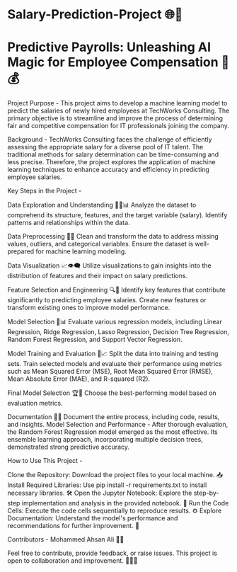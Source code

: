 # Salary-Prediction-Project 🌐💸

# Predictive Payrolls: Unleashing AI Magic for Employee Compensation 🚀💰

Project Purpose -
This project aims to develop a machine learning model to predict the salaries of newly hired employees at TechWorks Consulting. The primary objective is to streamline and improve the process of determining fair and competitive compensation for IT professionals joining the company.

Background -
TechWorks Consulting faces the challenge of efficiently assessing the appropriate salary for a diverse pool of IT talent. The traditional methods for salary determination can be time-consuming and less precise. Therefore, the project explores the application of machine learning techniques to enhance accuracy and efficiency in predicting employee salaries.

Key Steps in the Project -

Data Exploration and Understanding 🕵️‍♂️📊
Analyze the dataset to comprehend its structure, features, and the target variable (salary).
Identify patterns and relationships within the data.

Data Preprocessing 🧹🔄
Clean and transform the data to address missing values, outliers, and categorical variables.
Ensure the dataset is well-prepared for machine learning modeling.

Data Visualization 📈👁️‍🗨️
Utilize visualizations to gain insights into the distribution of features and their impact on salary predictions.

Feature Selection and Engineering 🔍🔧
Identify key features that contribute significantly to predicting employee salaries. Create new features or transform existing ones to improve model performance.

Model Selection 🤖📊
Evaluate various regression models, including Linear Regression, Ridge Regression, Lasso Regression, Decision Tree Regression, Random Forest Regression, and Support Vector Regression.

Model Training and Evaluation 🚂📈
Split the data into training and testing sets.
Train selected models and evaluate their performance using metrics such as Mean Squared Error (MSE), Root Mean Squared Error (RMSE), Mean Absolute Error (MAE), and R-squared (R2).

Final Model Selection 🏆🤖
Choose the best-performing model based on evaluation metrics.

Documentation 📝📘
Document the entire process, including code, results, and insights.
Model Selection and Performance -
After thorough evaluation, the Random Forest Regression model emerged as the most effective. Its ensemble learning approach, incorporating multiple decision trees, demonstrated strong predictive accuracy.

How to Use This Project -

Clone the Repository: Download the project files to your local machine. 📥
Install Required Libraries: Use pip install -r requirements.txt to install necessary libraries. 🛠️
Open the Jupyter Notebook: Explore the step-by-step implementation and analysis in the provided notebook. 📓
Run the Code Cells: Execute the code cells sequentially to reproduce results. ⚙️
Explore Documentation: Understand the model's performance and recommendations for further improvement. 📖

Contributors -
Mohammed Ahsan Ali 👨‍💻

Feel free to contribute, provide feedback, or raise issues. This project is open to collaboration and improvement. 🌟🤝🚀

